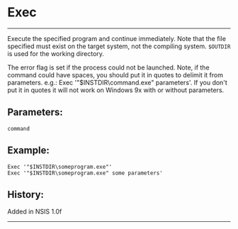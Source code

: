 # Exec

---

Execute the specified program and continue immediately. Note that the file specified must exist on the target system, not the compiling system. `$OUTDIR` is used for the working directory. 

The error flag is set if the process could not be launched. Note, if the command could have spaces, you should put it in quotes to delimit it from parameters. e.g.: Exec '"$INSTDIR\command.exe" parameters'. If you don't put it in quotes it will not work on Windows 9x with or without parameters.

## Parameters:

    command

## Example:

	Exec '"$INSTDIR\someprogram.exe"'
	Exec '"$INSTDIR\someprogram.exe" some parameters'

## History:

Added in NSIS 1.0f

---
